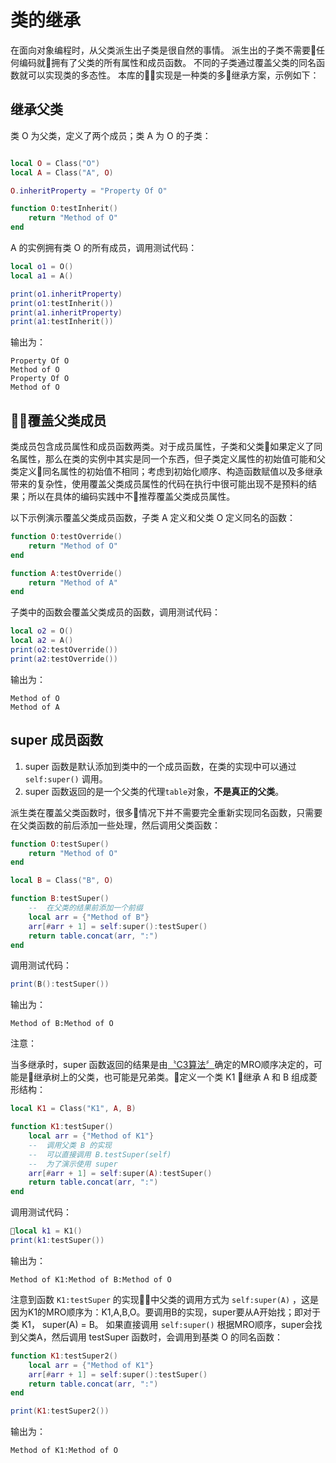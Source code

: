 类的继承
====
在面向对象编程时，从父类派生出子类是很自然的事情。
派生出的子类不需要任何编码就拥有了父类的所有属性和成员函数。
不同的子类通过覆盖父类的同名函数就可以实现类的多态性。
本库的实现是一种类的多继承方案，示例如下：

继承父类
----
类 O 为父类，定义了两个成员；类 A 为 O 的子类：
``` lua

local O = Class("O")
local A = Class("A", O)

O.inheritProperty = "Property Of O"

function O:testInherit()
    return "Method of O"
end
```
A 的实例拥有类 O 的所有成员，调用测试代码：
``` lua
local o1 = O()
local a1 = A()

print(o1.inheritProperty)
print(o1:testInherit())
print(a1.inheritProperty)
print(a1:testInherit())
```
输出为：
```
Property Of O
Method of O
Property Of O
Method of O
```

覆盖父类成员
----
类成员包含成员属性和成员函数两类。对于成员属性，子类和父类如果定义了同名属性，那么在类的实例中其实是同一个东西，但子类定义属性的初始值可能和父类定义同名属性的初始值不相同；考虑到初始化顺序、构造函数赋值以及多继承带来的复杂性，使用覆盖父类成员属性的代码在执行中很可能出现不是预料的结果；所以在具体的编码实践中不推荐覆盖父类成员属性。

以下示例演示覆盖父类成员函数，子类 A 定义和父类 O 定义同名的函数：
``` lua
function O:testOverride()
    return "Method of O"
end

function A:testOverride()
    return "Method of A"
end
```
子类中的函数会覆盖父类成员的函数，调用测试代码：
``` lua
local o2 = O()
local a2 = A()
print(o2:testOverride())
print(a2:testOverride())
```
输出为：
```
Method of O
Method of A
```

super 成员函数
----
1. super 函数是默认添加到类中的一个成员函数，在类的实现中可以通过 `self:super()` 调用。
2. super 函数返回的是一个父类的代理`table`对象，**不是真正的父类**。

派生类在覆盖父类函数时，很多情况下并不需要完全重新实现同名函数，只需要在父类函数的前后添加一些处理，然后调用父类函数：
``` lua
function O:testSuper()
    return "Method of O"
end

local B = Class("B", O)

function B:testSuper()
    --  在父类的结果前添加一个前缀
    local arr = {"Method of B"}
    arr[#arr + 1] = self:super():testSuper()
    return table.concat(arr, ":")
end
```
调用测试代码：
``` lua
print(B():testSuper())
```
输出为：
```
Method of B:Method of O
```

注意：

当多继承时，super 函数返回的结果是由[〝C3算法〞](https://en.wikipedia.org/wiki/C3_linearization)确定的MRO顺序决定的，可能是继承树上的父类，也可能是兄弟类。定义一个类 K1 继承 A 和 B 组成菱形结构：
``` lua
local K1 = Class("K1", A, B)

function K1:testSuper()
    local arr = {"Method of K1"}
    --  调用父类 B 的实现
    --  可以直接调用 B.testSuper(self)
    --  为了演示使用 super
    arr[#arr + 1] = self:super(A):testSuper()
    return table.concat(arr, ":")
end
```
调用测试代码：
``` lua
local k1 = K1()
print(k1:testSuper())
```
输出为：
```
Method of K1:Method of B:Method of O
```
注意到函数 `K1:testSuper` 的实现中父类的调用方式为 `self:super(A)` ，这是因为K1的MRO顺序为：K1,A,B,O。要调用B的实现，super要从A开始找；即对于类 K1， super(A) = B。
如果直接调用 `self:super()` 根据MRO顺序，super会找到父类A，然后调用 testSuper 函数时，会调用到基类 O 的同名函数：
``` lua
function K1:testSuper2()
    local arr = {"Method of K1"}
    arr[#arr + 1] = self:super():testSuper()
    return table.concat(arr, ":")
end

print(K1:testSuper2())
```
输出为：
```
Method of K1:Method of O
```
